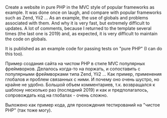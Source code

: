 Create a website in pure PHP in the MVC style of popular frameworks as example.
It was done once on laugh, and compare with popular frameworks such as Zend, Yii2 ...
As an example, the use of globals and problems associated with them.
And why it is very fast, but extremely difficult to updates.
A lot of comments, because I returned to the template several times (the last one is 2019) and,
as expected, it is very difficult to maintain the code on globals.

It is published as an example code for passing tests on "pure PHP" (I can do this too).

Пример создания сайта на чистом PHP в стиле MVC популярных фреймворков.
Делалось когда-то на поржать, и сопоставить с популярными фреймворками типа Zend, Yii2 ...
Как пример, применения глобалов и проблем связанных с ними.
И почему оно очень шустро, но крайне не удобно.
Большой объем комментариев, т.к. возвращался к шаблону несколько раз (последний 2019) и
как и предполагалось, сопровождать код на глобалах - очень сложно.

Выложено как пример кода, для прохождения тестирований на "чистое PHP" (так тоже могу).
